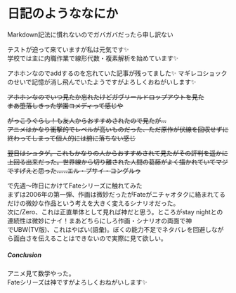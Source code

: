 # 日記のようななにか

Markdown記法に慣れないのでガバガバだったら申し訳ない

テストが迫って来ていますが私は元気です✨<br>学校では主に内職作業で線形代数・複素解析を始めています✨

アホホンなのでaddするのを忘れていた記事が残ってました✨
マギレコショックのせいで記憶が消し飛んでいたようですがよろしくおねがいします✨

~~アホホンなのでいつ見たか忘れたけどガヴリールドロップアウトを見た<br>まあ堕落しきった学園コメディって感じや~~

~~がっこうぐらし！も友人からおすすめされたので見たが…<br>アニメはかなり衝撃的でレベルが高いものだった、ただ原作が伏線を回収せずに終わってしまって個人的には腑に落ちない感じ~~

~~翌日はシュタゲ。これもかなりの人からおすすめされて見たがその評判を遥かに上回る出来だった。世界線から切り離された人間の葛藤がよく描かれていてマジですげえと思った……エル・プサイ・コングルゥ~~

で先週～昨日にかけてFateシリーズに触れてみた<br>まずは2006年の第一弾、作画は微妙だったがFateがニチャオタクに絡まれてるだけの微妙な作品という考えを大きく変えるシナリオだった。<br>次に/Zero、これは正直単体として見れば神だと思う。ところがstay nightとの連続性は微妙にナイ！まあどちらにしろ作画・シナリオの両面で神<br>でUBW(TV版)、これはやばい(語彙)。ぼくの能力不足でネタバレを回避しながら面白さを伝えることはできないので実際に見て欲しい。

##### Conclusion

アニメ見て数学やった。<br>Fateシリーズは神ですがよろしくおねがいします✨
